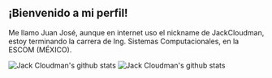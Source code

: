 ## ¡Bienvenido a mi perfil!
Me llamo Juan José, aunque en internet uso el nickname de JackCloudman, estoy terminando la carrera de Ing. Sistemas Computacionales, en la ESCOM (MÉXICO).

![Jack Cloudman's github stats](https://github-readme-stats.vercel.app/api?username=jackcloudman&count_private=true&theme=vue&show_icons=true)
![Jack Cloudman's github stats](https://github-readme-stats.vercel.app/api/top-langs/?username=jackcloudman&theme=vue)

<!--
**JackCloudman/JackCloudman** is a ✨ _special_ ✨ repository because its `README.md` (this file) appears on your GitHub profile.

Here are some ideas to get you started:

- 🔭 I’m currently working on ...
- 🌱 I’m currently learning ...
- 👯 I’m looking to collaborate on ...
- 🤔 I’m looking for help with ...
- 💬 Ask me about ...
- 📫 How to reach me: ...
- 😄 Pronouns: ...
- ⚡ Fun fact: ...
-->
